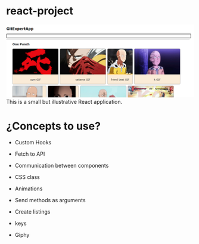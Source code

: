 # react-project

![Git Expert App](https://github.com/daniapm/react-project/blob/main/demostracion.png)
This is a small but illustrative React application.

# ¿Concepts to use?

- Custom Hooks

- Fetch to API

- Communication between components

- CSS class

- Animations

- Send methods as arguments

- Create listings

- keys

- Giphy
